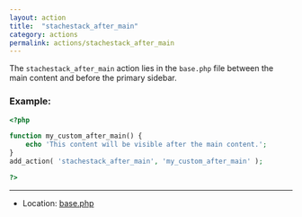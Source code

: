 ```yaml
---
layout: action
title:  "stachestack_after_main"
category: actions
permalink: actions/stachestack_after_main
---
```


The `stachestack_after_main` action lies in the `base.php` file between the main content and before the primary sidebar.

### Example:

```php
<?php

function my_custom_after_main() {
	echo 'This content will be visible after the main content.';
}
add_action( 'stachestack_after_main', 'my_custom_after_main' );

?>
```

<hr>

* Location: [base.php](https://github.com/StacheStack/StacheStack/blob/master/base.php)